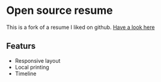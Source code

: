 
# Open source resume
This is a fork of a resume I liked on github. [Have a look here][1]

## Featurs
- Responsive layout
- Local printing
- Timeline

[1]: http://keivanzavari.github.io/resume/        "Resume link"

